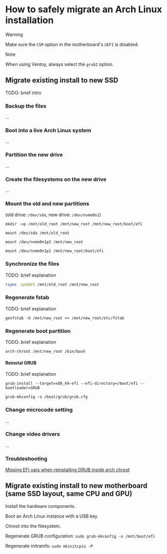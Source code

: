# How to safely migrate an Arch Linux installation

> [!WARNING]
> Make sure the `CSM` option in the motherboard's `UEFI` is disabled.

> [!NOTE]
> When using Ventoy, always select the `grub2` option.

## Migrate existing install to new SSD

TODO: brief intro

### Backup the files

...

### Boot into a live Arch Linux system

...

### Partition the new drive

...

### Create the filesystems on the new drive

...

### Mount the old and new partitions

(old drive: `/dev/sda`, new drive: `/dev/nvme0n1`)

`mkdir -vp /mnt/old_root /mnt/new_root /mnt/new_root/boot/efi`

`mount /dev/sda /mnt/old_root`

`mount /dev/nvme0n1p2 /mnt/new_root`

`mount /dev/nvme0n1p1 /mnt/new_root/boot/efi`

### Synchronize the files

TODO: brief explanation

```sh
rsync -qaHAXS /mnt/old_root /mnt/new_root
```

### Regenerate fstab

TODO: brief explanation

`genfstab -U /mnt/new_root >> /mnt/new_root/etc/fstab`

### Regenerate boot partition

TODO: brief explanation

`arch-chroot /mnt/new_root /bin/bash`

#### Reinstal GRUB

TODO: brief explanation

`grub-install --target=x86_64-efi --efi-directory=/boot/efi --bootloader=GRUB`

`grub-mkconfig -o /boot/grub/grub.cfg`

### Change microcode setting

...

### Change video drivers

...

### Troubleshooting

[Missing EFI vars when reinstalling GRUB inside arch chroot](https://bbs.archlinux.org/viewtopic.php?id=249546)

## Migrate existing install to new motherboard (same SSD layout, same CPU and GPU)

Install the hardware components.

Boot an Arch Linux instance with a USB key.

Chroot into the filesystem.

Regenerate GRUB configuration: `sudo grub-mkconfig -o /mnt/boot/efi`

Regenerate initramfs: `sudo mkinitcpio -P`

